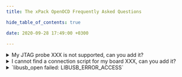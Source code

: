 ```yaml
---
title: The xPack OpenOCD Frequently Asked Questions

hide_table_of_contents: true

date: 2020-09-28 17:49:00 +0300

---
```


<details>
  <summary>My JTAG probe XXX is not supported, can you add it?</summary>

Unfortunately not. The xPack OpenOCD is only a binary distribution of the standard source code OpenOCD, and does not intend to add new functionality. Please use the official OpenOCD [support channels](https://openocd.org/pages/discussion.html) to ask for new features.
</details>

<details>
  <summary>I cannot find a connection script for my board XXX, can you add it?</summary>

Unfortunately not. The xPack OpenOCD is only a binary distribution of the standard source code OpenOCD, and does not intend to add new functionality. Please use the official OpenOCD [support channels](https://openocd.org/pages/discussion.html) to ask for new features.
</details>

<details>
  <summary>`libusb_open failed: LIBUSB_ERROR_ACCESS`</summary>

You are using GNU/Linux and your user has no permission to write to USB. Please review the [install](/docs/install/) page.
</details>
